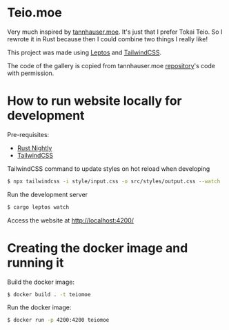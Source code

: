 # Teio.moe

Very much inspired by [tannhauser.moe](https://tannhauser.moe/). It's just that I prefer Tokai Teio. So I rewrote it in Rust because then I could combine two things I really like!

This project was made using [Leptos](https://github.com/leptos-rs/leptos) and [TailwindCSS](https://tailwindcss.com/).

The code of the gallery is copied from tannhauser.moe [repository](https://github.com/KawaiiShadowii/tannhauser.moe)'s code with permission.

# How to run website locally for development

Pre-requisites:
- [Rust Nightly](https://www.rust-lang.org/tools/install)
- [TailwindCSS](https://tailwindcss.com/docs/installation)

TailwindCSS command to update styles on hot reload when developing
```sh
$ npx tailwindcss -i style/input.css -o src/styles/output.css --watch
```

Run the development server
```sh
$ cargo leptos watch
```

Access the website at <http://localhost:4200/>

# Creating the docker image and running it

Build the docker image:

```sh
$ docker build . -t teiomoe
```

Run the docker image:
```sh
$ docker run -p 4200:4200 teiomoe
```